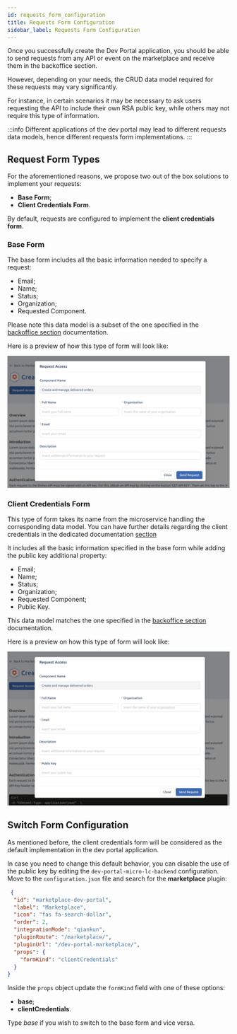 ```yaml
---
id: requests_form_configuration
title: Requests Form Configuration
sidebar_label: Requests Form Configuration
---
```


Once you successfully create the Dev Portal application, you should be able to send requests from any API or event on the marketplace and receive them in the backoffice section. 

However, depending on your needs, the CRUD data model required for these requests may vary significantly. 

For instance, in certain scenarios it may be necessary to ask users requesting the API to include their own RSA public key, while others may not require this type of information.

:::info
Different applications of the dev portal may lead to different requests data models, hence different requests form implementations.
::: 

## Request Form Types

For the aforementioned reasons, we propose two out of the box solutions to implement your requests:
- **Base Form**;
- **Client Credentials Form**.

By default, requests are configured to implement the **client credentials form**. 

### Base Form 

The base form includes all the basic information needed to specify a request:

- Email;
- Name;
- Status;
- Organization;
- Requested Component.

Please note this data model is a subset of the one specified in the [backoffice section](./requests_management.md) documentation.

Here is a preview of how this type of form will look like:

![base form](./img/base_form.png)

### Client Credentials Form

This type of form takes its name from the microservice handling the corresponding data model. You can have further details regarding the client credentials in the dedicated documentation [section](../runtime_suite/client-credentials/configuration.md)

It includes all the basic information specified in the base form while adding the public key additional property:

- Email;
- Name;
- Status;
- Organization;
- Requested Component;
- Public Key.

This data model matches the one specified in the [backoffice section](./requests_management.md) documentation.

Here is a preview on how this type of form will look like:

![client credentials form](./img/client_credentials_form.png)

## Switch Form Configuration

As mentioned before, the client credentials form will be considered as the default implementation in the dev portal application. 

In case you need to change this default behavior, you can disable the use of the public key by editing the `dev-portal-micro-lc-backend` configuration. Move to the `configuration.json` file and search for the **marketplace** plugin:

```json
 {
  "id": "marketplace-dev-portal",
  "label": "Marketplace",
  "icon": "fas fa-search-dollar",
  "order": 2,
  "integrationMode": "qiankun",
  "pluginRoute": "/marketplace/",
  "pluginUrl": "/dev-portal-marketplace/",
  "props": {
    "formKind": "clientCredentials"
  }
}
```

Inside the `props` object update the `formKind` field with one of these options: 

- **base**;
- **clientCredentials**.

Type _base_ if you wish to switch to the base form and vice versa.
